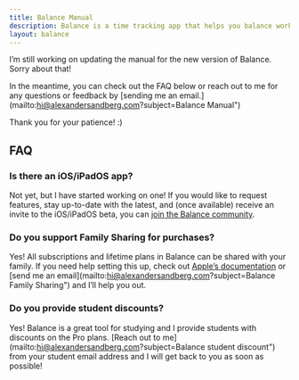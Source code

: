 ```yaml
---
title: Balance Manual
description: Balance is a time tracking app that helps you balance work and life. In this Manual, you can learn more about how the app works and read the FAQ.
layout: balance
---
```


I’m still working on updating the manual for the new version of Balance. Sorry about that!

In the meantime, you can check out the FAQ below or reach out to me for any questions or feedback by [sending me an email.](mailto:hi@alexandersandberg.com?subject=Balance Manual")

Thank you for your patience! :)

## FAQ

### Is there an iOS/iPadOS app?

Not yet, but I have started working on one! If you would like to request features, stay up-to-date with the latest, and (once available) receive an invite to the iOS/iPadOS beta, you can [join the Balance community](https://trybalance.app/community/).

### Do you support Family Sharing for purchases?

Yes! All subscriptions and lifetime plans in Balance can be shared with your family. If you need help setting this up, check out [Apple’s documentation](https://www.apple.com/family-sharing/) or [send me an email](mailto:hi@alexandersandberg.com?subject=Balance Family Sharing") and I’ll help you out.

### Do you provide student discounts?

Yes! Balance is a great tool for studying and I provide students with discounts on the Pro plans. [Reach out to me](mailto:hi@alexandersandberg.com?subject=Balance student discount") from your student email address and I will get back to you as soon as possible!
